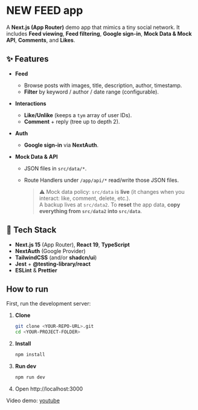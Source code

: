 # NEW FEED app

A **Next.js (App Router)** demo app that mimics a tiny social network. It includes **Feed viewing**, **Feed filtering**, **Google sign-in**, **Mock Data & Mock API**, **Comments**, and **Likes**.

## ✨ Features

- **Feed**
  - Browse posts with images, title, description, author, timestamp.
  - **Filter** by keyword / author / date range (configurable).
- **Interactions**
  - **Like/Unlike** (keeps a `tym` array of user IDs).
  - **Comment** + reply (tree up to depth 2).
- **Auth**
  - **Google sign-in** via **NextAuth**.
- **Mock Data & API**

  - JSON files in `src/data/*`.
  - Route Handlers under `/app/api/*` read/write those JSON files.

    > ⚠️ Mock data policy: `src/data` is **live** (it changes when you interact: like, comment, delete, etc.).  
    > A backup lives at `src/data2`. To **reset** the app data, **copy everything from `src/data2` into `src/data`**.

## 🧱 Tech Stack

- **Next.js 15** (App Router), **React 19**, **TypeScript**
- **NextAuth** (Google Provider)
- **TailwindCSS** (and/or **shadcn/ui**)
- **Jest** + **@testing-library/react**
- **ESLint** & **Prettier**

## How to run

First, run the development server:

1. **Clone**
   ```bash
   git clone <YOUR-REPO-URL>.git
   cd <YOUR-PROJECT-FOLDER>
   ```
2. **Install**

   ```bash
   npm install
   ```

3. **Run dev**

   ```bash
   npm run dev
   ```

4. Open http://localhost:3000

Video demo: [youtube](https://www.youtube.com/watch?v=SqtUhSUSMRE)
